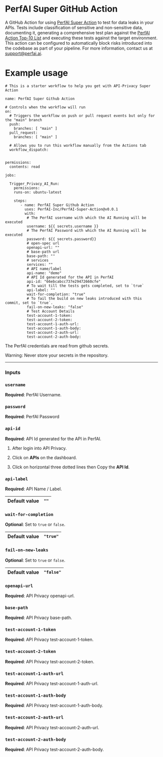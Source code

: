# PerfAI Super GitHub Action

A GitHub Action for using [PerfAI Super Action](https://app.apiprivacy.com/) to test for data leaks in your APIs. Tests include classification of sensitive and non-sensitive data, documenting it, generating a comprehensive test plan against the [PerfAI Action Top-10 List](https://docsend.com/view/96jygz72tsfpq4kv) and executing these tests against the target environment. This action can be configured to automatically block risks introduced into the codebase as part of your pipeline. For more information, contact us at support@perfai.ai.

# Example usage
```
# This is a starter workflow to help you get with API-Privacy Super Action

name: PerfAI Super Github Action

# Controls when the workflow will run
on:
  # Triggers the workflow on push or pull request events but only for the "main" branch
  push:
    branches: [ "main" ]
  pull_request:
    branches: [ "main" ]

  # Allows you to run this workflow manually from the Actions tab
  workflow_dispatch:


permissions:
  contents: read

jobs:

  Trigger_Privacy_AI_Run:
    permissions:
    runs-on: ubuntu-latest

    steps:
       - name: PerfAI Super Github Action
         uses: PerfAI-Inc/PerfAI-Super-Action@v0.0.1
         with:
          # The PerfAI username with which the AI Running will be executed
          username: ${{ secrets.username }}
          # The PerfAI Password with which the AI Running will be executed
          password: ${{ secrets.password}}
          # open-spec url
          openapi-url: ""
          # base-path url
          base-path: ""
          # services
          services: ""
          # API name/label
          api-name: "demo"
          # API Id generated for the API in PerfAI
          api-id: "66ebcabcc737e29472660cfe"
          # To wait till the tests gets completed, set to `true`
          api-label: ""
          wait-for-completion: "true"
          # To fail the build on new leaks introduced with this commit, set to `true`.
          fail-on-new-leaks: "false"
          # Test Account Details
          test-account-1-token:
          test-account-2-token:
          test-account-1-auth-url:
          test-account-1-auth-body:
          test-account-2-auth-url:
          test-account-2-auth-body:
  ```         
The PerfAI credentials are read from github secrets.

Warning: Never store your secrets in the repository.

----------------------------------------------------------------------------------------------------------------------------
### Inputs

### `username`
**Required**: PerfAI Username.

### `password`
**Required**: PerfAI Password

### `api-id`
**Required**: API Id generated for the API in PerfAI.

 1. After login into API Privacy. 

 2. Click on **APIs** on the dashboard.
 
 3. Click on horizontal three dotted lines then Copy the **API Id**.

### `api-label`
**Required**: API Name / Label.

| **Default value**   | `""` |
|----------------|-------|

### `wait-for-completion`
**Optional**: Set to `true` or `false`.

| **Default value**   | `"true"` |
|----------------|-------|

### `fail-on-new-leaks`
**Optional**: Set to `true` or `false`.

| **Default value**   | `"false"` |
|----------------|-------|

### `openapi-url`
**Required**: API Privacy openapi-url.

### `base-path`
**Required**: API Privacy base-path.

### `test-account-1-token`
**Required**: API Privacy test-account-1-token.

### `test-account-2-token`
**Required**: API Privacy test-account-2-token.

### `test-account-1-auth-url`
**Required**: API Privacy test-account-1-auth-url.

### `test-account-1-auth-body`
**Required**: API Privacy test-account-1-auth-body.

### `test-account-2-auth-url`
**Required**: API Privacy test-account-2-auth-url.

### `test-account-2-auth-body`
**Required**: API Privacy test-account-2-auth-body.
